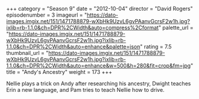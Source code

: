 +++
category = "Season 9"
date = "2012-10-04"
director = "David Rogers"
episodenumber = 3
imageurl = "https://dato-images.imgix.net/151/1471788879-wXbHk9UzvL6gvPAanvGcrsF2w1h.jpg?ixlib=rb-1.1.0&ch=DPR%2CWidth&auto=compress%2Cformat"
palette_url = "https://dato-images.imgix.net/151/1471788879-wXbHk9UzvL6gvPAanvGcrsF2w1h.jpg?ixlib=rb-1.1.0&ch=DPR%2CWidth&auto=enhance&palette=json"
rating = 7.5
thumbnail_url = "https://dato-images.imgix.net/151/1471788879-wXbHk9UzvL6gvPAanvGcrsF2w1h.jpg?ixlib=rb-1.1.0&ch=DPR%2CWidth&auto=enhance&w=500&h=280&fit=crop&fm=jpg"
title = "Andy's Ancestry"
weight = 173
+++

Nellie plays a trick on Andy after researching his ancestry, Dwight teaches Erin a new language, and Pam tries to teach Nellie how to drive.